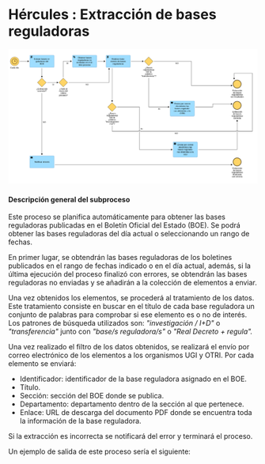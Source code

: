 # Hércules : Extracción de bases reguladoras



![](/attachments/598147413/598148137.png)  


#### Descripción general del subproceso

Este proceso se planifica automáticamente para obtener las bases reguladoras publicadas en el Boletín Oficial del Estado (BOE). Se podrá obtener las bases reguladoras del día actual o seleccionando un rango de fechas.

En primer lugar, se obtendrán las bases reguladoras de los boletines publicados en el rango de fechas indicado o en el día actual, además, si la última ejecución del proceso finalizó con errores, se obtendrán las bases reguladoras no enviadas y se añadirán a la colección de elementos a enviar. 

Una vez obtenidos los elementos, se procederá al tratamiento de los datos. Este tratamiento consiste en buscar en el título de cada base reguladora un conjunto de palabras para comprobar si ese elemento es o no de interés. Los patrones de búsqueda utilizados son: *"investigación / I\+D"* o *"transferencia"* junto con *"base/s reguladora/s"* o *"Real Decreto \+ regula".* 

Una vez realizado el filtro de los datos obtenidos, se realizará el envío por correo electrónico de los elementos a los organismos UGI y OTRI. Por cada elemento se enviará:

* Identificador: identificador de la base reguladora asignado en el BOE.
* Título.
* Sección: sección del BOE donde se publica.
* Departamento: departamento dentro de la sección al que pertenece.
* Enlace: URL de descarga del documento PDF donde se encuentra toda la información de la base reguladora.

Si la extracción es incorrecta se notificará del error y terminará el proceso.

Un ejemplo de salida de este proceso sería el siguiente:



|  |
| --- |




